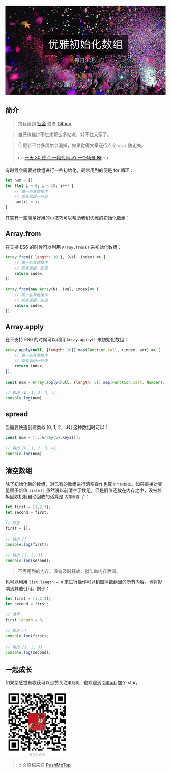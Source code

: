 <!-- 优雅初始化数组 -->

![封面](https://raw.githubusercontent.com/pushmetop/resource/master/30-seconds-for-everyday/init-array/poster.png)

## 简介

> 找我请到 [掘金](https://juejin.im/user/5c8a8f1551882542704de612) 或者 [Github](https://github.com/pushmetop/30-seconds-for-everyday)

> 自己也维护不过来那么多站点，对不住大家了。


> 👇 更新平台多偶尔会漏掉，如果觉得文章还行点个 `star` 防走失。


> 👉 [一天 30 秒 ⏱ 一段代码 ✍️ 一个场景 🖼](https://github.com/pushmetop/30-seconds-for-everyday) 👈

有时候会需要对数组进行一些初始化，最常用到的便是 for 循环：

```javascript
let num = [];
for (let i = 0; i < 10; i++) {
    // 做一些其他操作
    // 或者返回一些值
    num[i] = i;
}
```

其实有一些简单好用的小技巧可以帮助我们优雅的初始化数组：

## Array.from

在支持 ES6 的时候可以利用 `Array.from()` 来初始化数组：

```javascript
Array.from({ length: 10 }, (val, index) => {
    // 做一些其他操作
    // 或者返回一些值
    return index;
})

Array.from(new Array(N), (val, index)=> {
    // 做一些其他操作
    // 或者返回一些值
    return index;
});
```

## Array.apply

在不支持 ES6 的时候可以利用 `Array.apply()` 来初始化数组：

```javascript
Array.apply(null, {length: 10}).map(Function.call, (index, arr) => {
    // 做一些其他操作
    // 或者返回一些值
    return index;
});

const num = Array.apply(null, {length: 5}).map(Function.call, Number);

// 输出 [0, 1, 2, 3, 4]
console.log(num)
```

## spread

当需要快速创建类似 [0, 1, 2, ...N] 这种数组时可以：

```javascript
const num = [...Array(5).keys()];

// 输出 [0, 1, 2, 3, 4]
console.log(num)
```

## 清空数组

除了初始化新的数组，对已有的数组进行清空操作也算`半个初始化`。如果直接对变量赋予新值 `list=[]` 虽然说以前清空了数组，但是旧值还放在内存之中，没被垃圾回收机制自动回收的话算是 `内存泄露` 了：

```javascript
let first = [1,2,3];
let second = first;

// 清空
first = [];

// 输出 []
console.log(first);

// 输出 [1, 2, 3]
console.log(second);
```

> 不再用到的内存，没有及时释放，就叫做内存泄漏。

也可以利用 `list.length = 0` 来进行操作可以销毁掉数组里的所有内容，也将影响到其他引用。例子：


```javascript
let first = [1,2,3];
let second = first;

// 清空
first.length = 0;

// 输出 []
console.log(first);

// 输出 [1, 2, 3]
console.log(second);
```

## 一起成长

如果您感觉有收获可以点赞关注`激励我`，也欢迎到 [Github](https://github.com/pushmetop/30-seconds-for-everyday) 加个 star。

![微信公众号](https://raw.githubusercontent.com/pushmetop/resource/master/donate/pushmetop.png)

> 本文原稿来自 [PushMeTop](https://github.com/pushmetop)